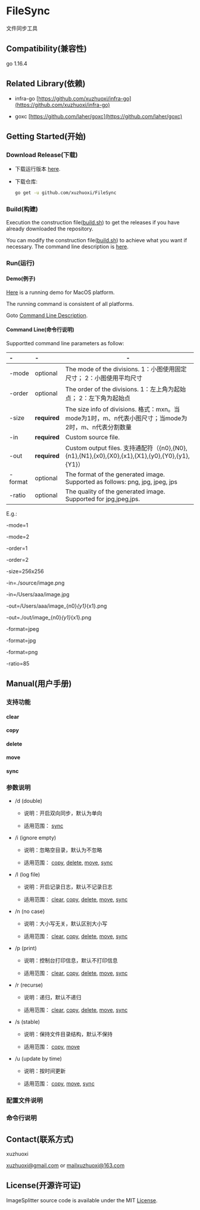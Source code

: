 # FileSync
文件同步工具


## Compatibility(兼容性)
go 1.16.4

## Related Library(依赖)

- infra-go [https://github.com/xuzhuoxi/infra-go](https://github.com/xuzhuoxi/infra-go)

- goxc [https://github.com/laher/goxc](https://github.com/laher/goxc) 

## Getting Started(开始)

### Download Release(下载)

- 下载运行版本 [here](https://github.com/xuzhuoxi/ImageSplitter/releases).

- 下载仓库:

	```sh
	go get -u github.com/xuzhuoxi/FileSync
	```

### Build(构建)

Execution the construction file([build.sh](/build/build.sh)) to get the releases if you have already downloaded the repository.

You can modify the construction file([build.sh](/build/build.sh)) to achieve what you want if necessary. The command line description is [here](https://github.com/laher/goxc).

### Run(运行)

#### Demo(例子)

[Here](/demo/mac) is a running demo for MacOS platform.

The running command is consistent of all platforms.

Goto <a href="#command-line">Command Line Description</a>.

#### Command Line(命令行说明)

Supportted command line parameters as follow:

| -       | -            | -                                                            |
| :------ | :----------- | ------------------------------------------------------------ |
| -mode   | optional | The mode of the divisions.  1：小图使用固定尺寸；	2：小图使用平均尺寸|
| -order  | optional | The order of the divisions. 1：左上角为起始点；	2：左下角为起始点|
| -size   | **required**     | The size info of divisions. 格式：mxn。当mode为1时，m、n代表小图尺寸；当mode为2时，m、n代表分割数量|
| -in     | **required**     | Custom source file. |
| -out    | **required**     | Custom output files. 支持通配符（{n0},{N0},{n1},{N1},{x0},{X0},{x1},{X1},{y0},{Y0},{y1},{Y1}）|
| -format | optional     | The format of the generated image. Supported as follows: png, jpg, jpeg, jps |
| -ratio  | optional     | The quality of the generated image. Supported for jpg,jpeg,jps. |

E.g.:

-mode=1

-mode=2

-order=1

-order=2

-size=256x256

-in=./source/image.png

-in=/Users/aaa/image.jpg

-out=/Users/aaa/image_{n0}_{y1}_{x1}.png

-out=./out/image_{n0}_{y1}_{x1}.png

-format=jpeg

-format=jpg

-format=png

-ratio=85

## Manual(用户手册)

### 支持功能

#### clear

#### copy

#### delete

#### move

#### sync

### 参数说明

- /d (double)

	- 说明：开启双向同步，默认为单向
	
	- 适用范围： [sync](#FileSync)

- /i (ignore empty)

	- 说明：忽略空目录，默认为不忽略
	
	- 适用范围： [copy](#copy), [delete](#delete), [move](#move), [sync](#sync)

- /l (log file)

	- 说明：开启记录日志，默认不记录日志
	
	- 适用范围： [clear](#clear), [copy](#copy), [delete](#delete), [move](#move), [sync](#sync)

- /n (no case)
	
	- 说明：大小写无关，默认区别大小写
	
	- 适用范围： [clear](#clear), [copy](#copy), [delete](#delete), [move](#move), [sync](#sync)

- /p (print)
	
	- 说明：控制台打印信息，默认不打印信息
	
	- 适用范围： [clear](#clear), [copy](#copy), [delete](#delete), [move](#move), [sync](#sync)

- /r (recurse)
	
	- 说明：递归，默认不递归
	
	- 适用范围： [clear](#clear), [copy](#copy), [delete](#delete), [move](#move), [sync](#sync)

- /s (stable)
	
	- 说明：保持文件目录结构，默认不保持
	
	- 适用范围： [copy](#copy), [move](#move)

- /u (update by time)
	
	- 说明：按时间更新
	
	- 适用范围： [copy](#copy), [move](#move), [sync](#sync)


### 配置文件说明

### 命令行说明

## Contact(联系方式)

xuzhuoxi 

<xuzhuoxi@gmail.com> or <mailxuzhuoxi@163.com>

## License(开源许可证)
ImageSplitter source code is available under the MIT [License](/LICENSE).


